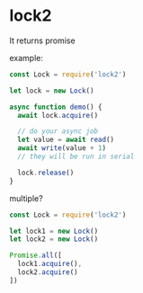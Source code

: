 lock2
======

It returns promise

example:

```js
const Lock = require('lock2')

let lock = new Lock()

async function demo() {
  await lock.acquire()

  // do your async job
  let value = await read()
  await write(value + 1)
  // they will be run in serial

  lock.release()
}
```

multiple?

```js
const Lock = require('lock2')

let lock1 = new Lock()
let lock2 = new Lock()

Promise.all([
  lock1.acquire(),
  lock2.acquire()
])
```

